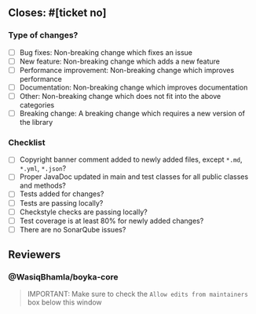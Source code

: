 ## Closes: #[ticket no]

### Type of changes?

- [ ] Bug fixes: Non-breaking change which fixes an issue
- [ ] New feature: Non-breaking change which adds a new feature
- [ ] Performance improvement: Non-breaking change which improves performance
- [ ] Documentation: Non-breaking change which improves documentation
- [ ] Other: Non-breaking change which does not fit into the above categories
- [ ] Breaking change: A breaking change which requires a new version of the library

### Checklist

- [ ] Copyright banner comment added to newly added files, except `*.md`, `*.yml`, `*.json`?
- [ ] Proper JavaDoc updated in main and test classes for all public classes and methods?
- [ ] Tests added for changes?
- [ ] Tests are passing locally?
- [ ] Checkstyle checks are passing locally?
- [ ] Test coverage is at least 80% for newly added changes?
- [ ] There are no SonarQube issues?

## Reviewers

### @WasiqBhamla/boyka-core

<!--
- [ ] README updated? (if applicable)
- [ ] PR with the documentation for the feature raised in the [documentation repo]()
-->

> IMPORTANT: Make sure to check the `Allow edits from maintainers` box below this window